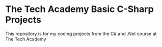 # The Tech Academy Basic C-Sharp Projects
 This repository is for my coding projects from the C# and .Net course at The Tech Academy
